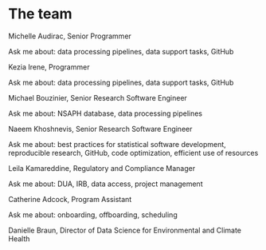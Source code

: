 # The team

Michelle Audirac, Senior Programmer

Ask me about: data processing pipelines, data support tasks, GitHub

Kezia Irene, Programmer

Ask me about: data processing pipelines, data support tasks, GitHub

Michael Bouzinier, Senior Research Software Engineer

Ask me about: NSAPH database, data processing pipelines

Naeem Khoshnevis, Senior Research Software Engineer

Ask me about: best practices for statistical software development, reproducible research, GitHub, code optimization, efficient use of resources

Leila Kamareddine, Regulatory and Compliance Manager

Ask me about: DUA, IRB, data access, project management

Catherine Adcock, Program Assistant

Ask me about: onboarding, offboarding, scheduling

Danielle Braun, Director of Data Science for Environmental and Climate Health 
